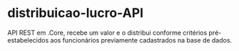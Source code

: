 # distribuicao-lucro-API
API REST em .Core, recebe um valor e o distribui conforme critérios pré-estabelecidos aos funcionários previamente cadastrados na base de dados.
